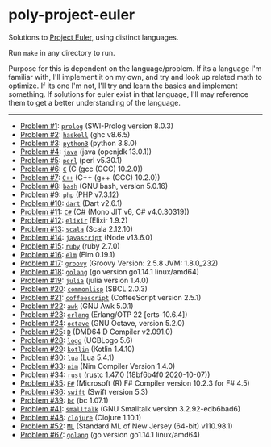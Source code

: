 # poly-project-euler

Solutions to [Project Euler](https://projecteuler.net), using distinct languages.

Run `make` in any directory to run.

Purpose for this is dependent on the language/problem. If its a language I'm familiar with, I'll implement it on my own, and try and look up related math to optimize. If its one I'm not, I'll try and learn the basics and implement something. If solutions for euler exist in that language, I'll may reference them to get a better understanding of the language.

---

- [Problem \#1](https://projecteuler.net/problem=1): [`prolog`](./001-prolog/) (SWI-Prolog version 8.0.3)
- [Problem \#2](https://projecteuler.net/problem=2): [`haskell`](./002-haskell/) (ghc v8.6.5)
- [Problem \#3](https://projecteuler.net/problem=3): [`python3`](./003-python3/) (python 3.8.0)
- [Problem \#4](https://projecteuler.net/problem=4): [`java`](./004-java/) (java (openjdk 13.0.1))
- [Problem \#5](https://projecteuler.net/problem=5): [`perl`](./005-perl/) (perl v5.30.1)
- [Problem \#6](https://projecteuler.net/problem=6): [`C`](./006-C/) (C (gcc (GCC) 10.2.0))
- [Problem \#7](https://projecteuler.net/problem=7): [`C++`](./007-C%2B%2B/) (C++ (g++ (GCC) 10.2.0))
- [Problem \#8](https://projecteuler.net/problem=8): [`bash`](./008-bash/) (GNU bash, version 5.0.16)
- [Problem \#9](https://projecteuler.net/problem=9): [`php`](./009-php/) (PHP v7.3.12)
- [Problem \#10](https://projecteuler.net/problem=10): [`dart`](./010-dart/) (Dart v2.6.1)
- [Problem \#11](https://projecteuler.net/problem=11): [`C#`](./011-C%23/) (C# (Mono JIT v6, C# v4.0.30319))
- [Problem \#12](https://projecteuler.net/problem=12): [`elixir`](./012-elixir/) (Elixir 1.9.2)
- [Problem \#13](https://projecteuler.net/problem=13): [`scala`](./013-scala/) (Scala 2.12.10)
- [Problem \#14](https://projecteuler.net/problem=14): [`javascript`](./014-javascript/) (Node v13.6.0)
- [Problem \#15](https://projecteuler.net/problem=15): [`ruby`](./015-ruby/) (ruby 2.7.0)
- [Problem \#16](https://projecteuler.net/problem=16): [`elm`](./016-elm/) (Elm 0.19.1)
- [Problem \#17](https://projecteuler.net/problem=17): [`groovy`](./017-groovy/) (Groovy Version: 2.5.8 JVM: 1.8.0_232)
- [Problem \#18](https://projecteuler.net/problem=18): [`golang`](./018-golang/) (go version go1.14.1 linux/amd64)
- [Problem \#19](https://projecteuler.net/problem=19): [`julia`](./019-julia/) (julia version 1.4.0)
- [Problem \#20](https://projecteuler.net/problem=20): [`commonlisp`](./020-commonlisp/) (SBCL 2.0.3)
- [Problem \#21](https://projecteuler.net/problem=21): [`coffeescript`](./021-coffeescript/) (CoffeeScript version 2.5.1)
- [Problem \#22](https://projecteuler.net/problem=22): [`awk`](./022-awk/) (GNU Awk 5.0.1)
- [Problem \#23](https://projecteuler.net/problem=23): [`erlang`](./023-erlang/) (Erlang/OTP 22 [erts-10.6.4])
- [Problem \#24](https://projecteuler.net/problem=24): [`octave`](./024-octave/) (GNU Octave, version 5.2.0)
- [Problem \#25](https://projecteuler.net/problem=25): [`D`](./025-D/) (DMD64 D Compiler v2.091.0)
- [Problem \#28](https://projecteuler.net/problem=28): [`logo`](./028-logo/) (UCBLogo 5.6)
- [Problem \#29](https://projecteuler.net/problem=29): [`kotlin`](./029-kotlin/) (Kotlin 1.4.10)
- [Problem \#30](https://projecteuler.net/problem=30): [`lua`](./030-lua/) (Lua 5.4.1)
- [Problem \#33](https://projecteuler.net/problem=33): [`nim`](./033-nim/) (Nim Compiler Version 1.4.0)
- [Problem \#34](https://projecteuler.net/problem=34): [`rust`](./034-rust/) (rustc 1.47.0 (18bf6b4f0 2020-10-07))
- [Problem \#35](https://projecteuler.net/problem=35): [`F#`](./035-F%23/) (Microsoft (R) F# Compiler version 10.2.3 for F# 4.5)
- [Problem \#36](https://projecteuler.net/problem=36): [`swift`](./036-swift/) (Swift version 5.3)
- [Problem \#39](https://projecteuler.net/problem=39): [`bc`](./039-bc/) (bc 1.07.1)
- [Problem \#41](https://projecteuler.net/problem=41): [`smalltalk`](./041-smalltalk/) (GNU Smalltalk version 3.2.92-edb6bad6)
- [Problem \#48](https://projecteuler.net/problem=48): [`clojure`](./048-clojure/) (Clojure 1.10.1)
- [Problem \#52](https://projecteuler.net/problem=52): [`ML`](./052-ML/) (Standard ML of New Jersey (64-bit) v110.98.1)
- [Problem \#67](https://projecteuler.net/problem=67): [`golang`](./067-golang/) (go version go1.14.1 linux/amd64)

